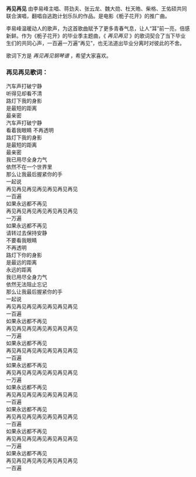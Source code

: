 

**再见再见** 由李易峰主唱、蒋劲夫、张云龙、魏大勋、杜天皓、柴格、王佑硕共同联合演唱，翻唱自逃跑计划乐队的作品。是电影《栀子花开》的推广曲。

李易峰温暖动人的歌声，为这首歌曲赋予了更多青春气息，让人“耳”前一亮，倍感新鲜。作为《栀子花开》的毕业季主题曲，《 _再见再见_
》的歌词契合了当下毕业生们的共同心声，一百遍一万遍“再见”，也无法道出毕业分离时对彼此的不舍。

歌词下方是 _再见再见钢琴谱_ ，希望大家喜欢。

### 再见再见歌词：

汽车声打破宁静  
听得见却看不清  
路灯下我的身影  
是最短的距离  
最亲密  
汽车声打破宁静  
看着我眼睛 不再透明  
路灯下我的身影  
是最短的距离  
最亲密  
我已用尽全身力气  
依然不在一个世界里  
那么让我最后握紧你的手  
一起说  
再见再见再见再见再见再见再见  
一百遍  
如果永远都不再见  
再见再见再见再见再见再见再见  
一万遍  
如果永远都不再见  
请转过去保持安静  
不要看我眼睛  
不再透明  
路灯下你的身影  
是最远的距离  
永远的距离  
我已用尽全身力气  
依然无法阻止忘记  
那么让我最后握紧你的手  
一起说  
再见再见再见再见再见再见再见  
一百遍  
如果永远都不再见  
再见再见再见再见再见再见再见  
一万遍  
如果永远都不再见  
再见再见再见再见再见再见再见  
一百遍  
如果永远都不再见  
再见再见再见再见再见再见再见  
一万遍  
如果永远都不再见  
再见再见再见再见再见再见再见  
一百遍  
如果永远都不再见  
再见再见再见再见再见再见再见  
一百遍  
如果永远都不再见  
再见再见再见再见再见再见再见  
一万遍  
如果永远都不再见  
再见再见再见再见再见再见再见  
一百遍

